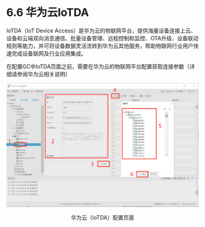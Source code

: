 # 6.6 华为云IoTDA

IoTDA（IoT Device Access）是华为云的物联网平台，提供海量设备连接上云、设备和云端双向消息通信、批量设备管理、远程控制和监控、OTA升级、设备联动规则等能力，并可将设备数据灵活流转到华为云其他服务，帮助物联网行业用户快速完成设备联网及行业应用集成。

在配置GC中IoTDA页面之前，需要在华为云的物联网平台配置获取连接参数（详细请参阅华为云相关说明）

![华为云（IoTDA）](assets/华为云（IoTDA）.png)

<center>华为云（IoTDA）配置页面</center>

